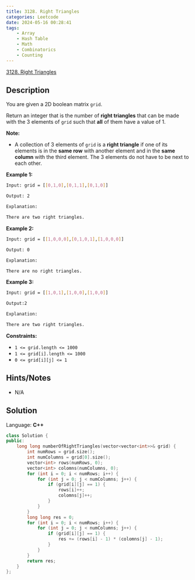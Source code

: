 ```yaml
---
title: 3128. Right Triangles
categories: Leetcode
date: 2024-05-16 00:28:41
tags:
    - Array
    - Hash Table
    - Math
    - Combinatorics
    - Counting
---
```


[3128. Right Triangles](https://leetcode.com/problems/right-triangles/description/)

## Description

You are given a 2D boolean matrix `grid`.

Return an integer that is the number of **right triangles**  that can be made with the 3 elements of `grid` such that **all**  of them have a value of 1.

**Note:**

- A collection of 3 elements of `grid` is a **right triangle**  if one of its elements is in the **same row**  with another element and in the **same column**  with the third element. The 3 elements do not have to be next to each other.

**Example 1:**

```bash
Input: grid = [[0,1,0],[0,1,1],[0,1,0]]

Output: 2

Explanation:

There are two right triangles.
```

**Example 2:**

```bash
Input: grid = [[1,0,0,0],[0,1,0,1],[1,0,0,0]]

Output: 0

Explanation:

There are no right triangles.
```

**Example 3:**

```bash
Input: grid = [[1,0,1],[1,0,0],[1,0,0]]

Output:2

Explanation:

There are two right triangles.
```

**Constraints:**

- `1 <= grid.length <= 1000`
- `1 <= grid[i].length <= 1000`
- `0 <= grid[i][j] <= 1`

## Hints/Notes

- N/A

## Solution

Language: **C++**

```C++
class Solution {
public:
    long long numberOfRightTriangles(vector<vector<int>>& grid) {
        int numRows = grid.size();
        int numColumns = grid[0].size();
        vector<int> rows(numRows, 0);
        vector<int> colomns(numColumns, 0);
        for (int i = 0; i < numRows; i++) {
            for (int j = 0; j < numColumns; j++) {
                if (grid[i][j] == 1) {
                    rows[i]++;
                    colomns[j]++;
                }
            }
        }
        long long res = 0;
        for (int i = 0; i < numRows; i++) {
            for (int j = 0; j < numColumns; j++) {
                if (grid[i][j] == 1) {
                    res += (rows[i] - 1) * (colomns[j] - 1);
                }
            }
        }
        return res;
    }
};
```
